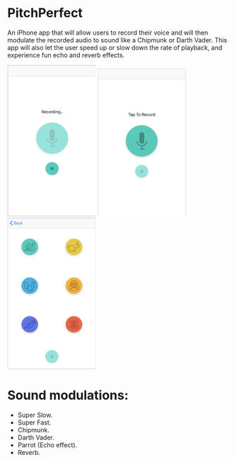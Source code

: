 # PitchPerfect

An iPhone app that will allow users to record their voice and will then modulate the recorded audio to sound like a Chipmunk or Darth Vader. This app will also let the user speed up or slow down the rate of playback, and experience fun echo and reverb effects.

  <img src="image/1.png" width=200 length= 200>
  <img src="image/2.png" width=200 length= 200>
  <img src="image/3.png" width=200 length= 200>
     
 # Sound modulations:

  - Super Slow.
  - Super Fast.
  - Chipmunk.
  - Darth Vader.
  - Parrot (Echo effect).
  - Reverb.
